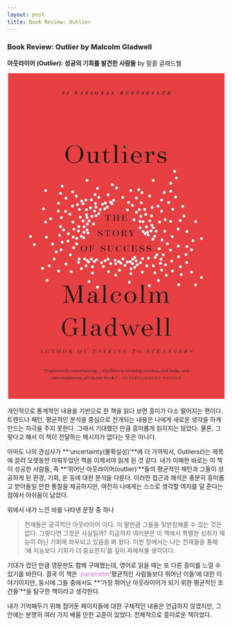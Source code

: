 ```yaml
---
layout: post
title: Book Review: Outlier 
---
```

### Book Review: Outlier by Malcolm Gladwell 

**아웃라이어 (Outlier): 성공의 기회를 발견한 사람들** by 말콜 글래드웰 

<p align="center">
<img src="/images/outlier.jpg" width="500">
</p>

개인적으로 통계적인 내용을 기반으로 한 책을 읽다 보면 흥미가 다소 떨어지는 편이다. 트렌드나 패턴, 평균적인 분석을 중심으로 전개되는 내용은 나에게 새로운 생각을 하게 만드는 자극을 주지 못한다. 그래서 기대했던 만큼 흥미롭게 읽히지는 않았다. 물론, 그렇다고 해서 이 책이 전달하는 메시지가 없다는 뜻은 아니다.

아마도 나의 관심사가 **‘uncertainty(불확실성)’**에 더 가까워서, Outliers라는 제목에 끌려 오랫동안 미뤄두었던 책을 이제서야 읽게 된 것 같다. 내가 이해한 바로는 이 책이 성공한 사람들, 즉 **‘뛰어난 아웃라이어(outlier)’**들의 평균적인 패턴과 그들이 성공하게 된 환경, 기회, 운 등에 대한 분석을 다룬다. 이러한 접근과 해석은 충분히 흥미롭고 받아들일 만한 통찰을 제공하지만, 여전히 나에게는 스스로 생각할 여지를 덜 준다는 점에서 아쉬움이 남았다.

위에서 내가 느낀 바를 나타낸 문장 중 하나

> 천재들은 궁극적인 아웃라이어 이다. 이 말만큼 그들을 뒷받침해줄 수 있는 것은 없다. 그렇다면 그것은 사실일까? 지금까지 여러분은 이 책에서 특별한 성취가 재능이 아닌 기회에 좌우되고 있음을 봐 왔다. 이번 장에서는 나는 천재들을 통해 ‘왜 지능보다 기회가 더 중요한지’를 깊이 파헤쳐볼 생각이다.

기대가 컸던 만큼 영문판도 함께 구매했는데, 영어로 읽을 때는 또 다른 흥미를 느낄 수 있기를 바란다.
결국 이 책은 <span style="color:orchid"> parameter</span>‘평균적인 사람들보다 뛰어난 이들’에 대한 이야기이지만, 동시에 그들 중에서도 **‘가장 뛰어난 아웃라이어가 되기 위한 평균적인 조건들’**을 탐구한 책이라고 생각한다.</span>

내가 기억해두기 위해 접어둔 페이지들에 대한 구체적인 내용은 언급하지 않겠지만, 그 안에는 분명히 여러 가지 배울 만한 교훈이 있었다. 전체적으로 흥미로운 책이었다.
